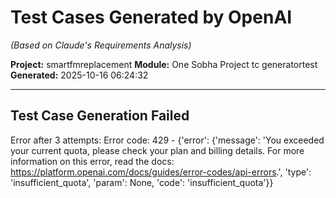 # Test Cases Generated by OpenAI
*(Based on Claude's Requirements Analysis)*

**Project:** smartfmreplacement
**Module:** One Sobha Project tc generatortest
**Generated:** 2025-10-16 06:24:32

---

## Test Case Generation Failed

Error after 3 attempts: Error code: 429 - {'error': {'message': 'You exceeded your current quota, please check your plan and billing details. For more information on this error, read the docs: https://platform.openai.com/docs/guides/error-codes/api-errors.', 'type': 'insufficient_quota', 'param': None, 'code': 'insufficient_quota'}}